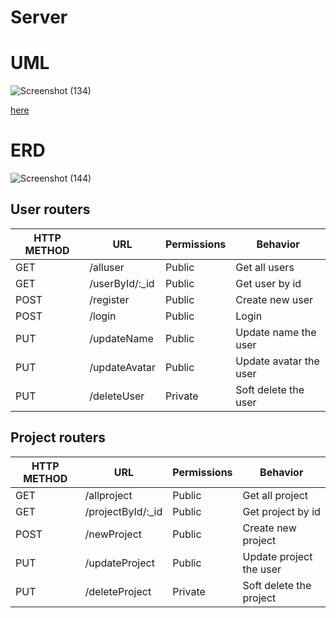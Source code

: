 # Server

# UML

![Screenshot (134)](https://user-images.githubusercontent.com/92247941/146356877-fca77ef3-452f-48de-9d7b-fcc1d3b48e5f.png)

[here](https://drive.google.com/file/d/1CzUcRdSd1-91CtpPpF_AEq5frq5_CaT2/view?usp=sharing)

# ERD

![Screenshot (144)](https://user-images.githubusercontent.com/92247941/146668505-b35da740-6c0c-4996-a4d1-b698900dc42b.png)

## User routers

| HTTP METHOD | URL             | Permissions | Behavior               |
| ----------- | --------------- | ----------- | ---------------------- |
| GET         | /alluser        | Public      | Get all users          |
| GET         | /userById/:\_id | Public      | Get user by id         |
| POST        | /register       | Public      | Create new user        |
| POST        | /login          | Public      | Login                  |
| PUT         | /updateName     | Public      | Update name the user   |
| PUT         | /updateAvatar   | Public      | Update avatar the user |
| PUT         | /deleteUser     | Private     | Soft delete the user   |

## Project routers

| HTTP METHOD | URL                | Permissions | Behavior                |
| ----------- | ------------------ | ----------- | ----------------------- |
| GET         | /allproject        | Public      | Get all project         |
| GET         | /projectById/:\_id | Public      | Get project by id       |
| POST        | /newProject        | Public      | Create new project      |
| PUT         | /updateProject     | Public      | Update project the user |
| PUT         | /deleteProject     | Private     | Soft delete the project |

